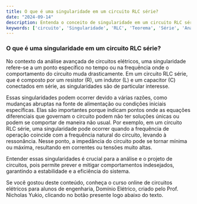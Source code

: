 ```yaml
---
title: O que é uma singularidade em um circuito RLC série?
date: "2024-09-14"
description: Entenda o conceito de singularidade em um circuito RLC série e sua importância na análise avançada de circuitos elétricos.
keywords: ['circuito', 'Singularidade', 'RLC', 'Teorema', 'Série', 'Análise', 'Avançada']
---
```


### O que é uma singularidade em um circuito RLC série?

No contexto da análise avançada de circuitos elétricos, uma singularidade refere-se a um ponto específico no tempo ou na frequência onde o comportamento do circuito muda drasticamente. Em um circuito RLC série, que é composto por um resistor (R), um indutor (L) e um capacitor (C) conectados em série, as singularidades são de particular interesse.

Essas singularidades podem ocorrer devido a várias razões, como mudanças abruptas na fonte de alimentação ou condições iniciais específicas. Elas são importantes porque indicam pontos onde as equações diferenciais que governam o circuito podem não ter soluções únicas ou podem se comportar de maneira não usual. Por exemplo, em um circuito RLC série, uma singularidade pode ocorrer quando a frequência de operação coincide com a frequência natural do circuito, levando à ressonância. Nesse ponto, a impedância do circuito pode se tornar mínima ou máxima, resultando em correntes ou tensões muito altas.

Entender essas singularidades é crucial para a análise e o projeto de circuitos, pois permite prever e mitigar comportamentos indesejados, garantindo a estabilidade e a eficiência do sistema.

Se você gostou deste conteúdo, conheça o curso online de circuitos elétricos para alunos de engenharia, Domínio Elétrico, criado pelo Prof. Nicholas Yukio, clicando no botão presente logo abaixo do texto.